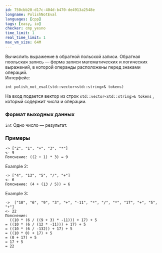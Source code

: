 ```yaml
---
id: 750cbb20-d17c-404d-b470-de4913a2548e
longname: PolishNotEval
languages: [cpp]
tags: [easy, io]
checker: cmp_yesno
time_limit: 1
real_time_limit: 1
max_vm_size: 64M
---
```


Вычислить выражение в обратной польской записи.
Обратная поольская запись — форма записи математических и логических выражений, 
в которой операнды расположены перед знаками операций.  
Интерфейс:  
```
int polish_not_eval(std::vector<std::string>& tokens)
```
На вход подается вектор из строк `std::vector<std::string>& tokens` , который 
содержит числа и операции.

### Формат выходных данных
`int`
Одно число — результат.

### Примеры
```
-> ["2", "1", "+", "3", "*"]
<- 9
Пояснение: ((2 + 1) * 3) = 9
```
Example 2:
```
-> ["4", "13", "5", "/", "+"]
<- 6
Пояснение: (4 + (13 / 5)) = 6
```
Example 3:
```
->  ["10", "6", "9", "3", "+", "-11", "*", "/", "*", "17", "+", "5", "+"]
<- 22
Пояснение: 
  ((10 * (6 / ((9 + 3) * -11))) + 17) + 5
= ((10 * (6 / (12 * -11))) + 17) + 5
= ((10 * (6 / -132)) + 17) + 5
= ((10 * 0) + 17) + 5
= (0 + 17) + 5
= 17 + 5
= 22
```